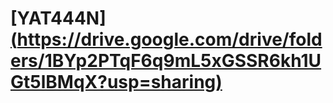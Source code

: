 # [YAT444N][(https://drive.google.com/drive/folders/1BYp2PTqF6q9mL5xGSSR6kh1UGt5lBMqX?usp=sharing)](https://prezi.com/view/168K11RESZ73EOzN1Fb2/)
